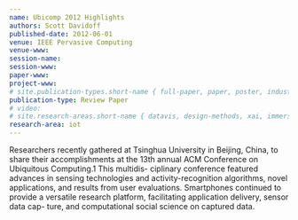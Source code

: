 ```yaml
---
name: Ubicomp 2012 Highlights
authors: Scott Davidoff
published-date: 2012-06-01
venue: IEEE Pervasive Computing
venue-www: 
session-name: 
session-www: 
paper-www: 
project-www: 
# site.publication-types.short-name { full-paper, paper, poster, industry }
publication-type: Review Paper
# video: 
# site.research-areas.short-name { datavis, design-methods, xai, immersion, ops }
research-area: iot
---
```

Researchers recently gathered at Tsinghua University in Beijing, China, to share their accomplishments at the 13th annual ACM Conference on Ubiquitous Computing.1 This multidis- ciplinary conference featured advances in sensing technologies and activity-recognition algorithms, novel applications, and results from user evaluations. Smartphones continued to provide a versatile research platform, facilitating application delivery, sensor data cap- ture, and computational social science on captured data.